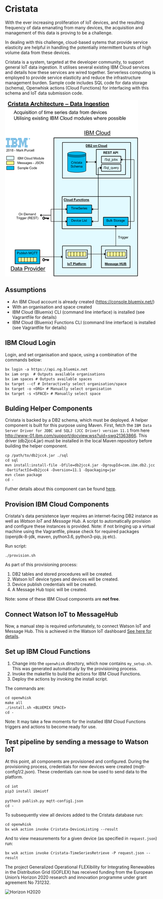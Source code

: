 # Cristata
With the ever increasing proliferation of IoT devices, and the resulting frequency of data emanating from many devices, the acquisition and management of this data is proving to be a challenge.

In dealing with this challenge, cloud-based sytems that provide service elasticity are helpful in handling the potentially intermittent bursts of high volume data from these devices.

Cristata is a system, targeted at the developer community, to support general IoT data ingestion. It utilises several existing IBM Cloud services and details how these services are wired together. Serverless computing is employed to provide service elasticity and reduce the infrastructure management burden. Sample code includes SQL code for data storage (schema), Openwhisk actions (Cloud Functions) for interfacing with this schema and IoT data submission code.


![Cristata Architecture](/images/Cristata-Architecture.gif)


## Assumptions
- An IBM Cloud account is already created (https://console.bluemix.net/)
- With an organisation and space created
- IBM Cloud (Bluemix) CLI (command line interface) is installed (see Vagrantfile for details)
- IBM Cloud (Bluemix) Functions CLI (command line interface) is installed (see Vagrantfile for details)


## IBM Cloud Login

Login, and set organisation and space, using a combination of the commands below:
```
bx login -a https://api.ng.bluemix.net
bx iam orgs  # Outputs available organisations
bx iam spaces # Outputs available spaces
bx target --cf # Interactively select organisation/space
bx target -o <ORG> # Manually select organisation
bx target -s <SPACE> # Manually select space
```


## Bulding Helper Components

Cristata is backed by a DB2 schema, which must be deployed. A helper component is built for this purpose using Maven. First, fetch the `IBM Data Server Driver for JDBC and SQLJ (JCC Driver) version 11.1` from here http://www-01.ibm.com/support/docview.wss?uid=swg21363866. This driver (db2jcc4.jar) must be installed in the local Maven repository before building the helper component.

```
cp /path/to/db2jcc4.jar ./sql
cd sql
mvn install:install-file -Dfile=db2jcc4.jar -DgroupId=com.ibm.db2.jcc -DartifactId=db2jcc4 -Dversion=11.1 -Dpackaging=jar
mvn clean package
cd -
```

Futher details about this component can be found [here](sql/README.md).


## Provision IBM Cloud Components

Cristata's data persistence layer requires an internet-facing DB2 instance as well as *Watson IoT* and *Message Hub*. A script to automatically provision and configure these instances is provided. Note: if not bringing up a virtual machine using the Vagrantfile, please check for required packages (openjdk-8-jdk, maven, python3.6, python3-pip, jq etc).

Run script:
```
./provision.sh
```

As part of this provisioning process:
1. DB2 tables and stored procedures will be created.
2. Watson IoT device types and devices will be created.
3. Device publish credentials will be created.
4. A Message Hub topic will be created.

Note: some of these IBM Cloud components are **not free**.


## Connect Watson IoT to MessageHub
Now, a manual step is required unfortunately, to connect Watson IoT and Message Hub. This is achieved in the Watson IoT dashboard [See here for details](wiotToMhub.md).


## Set up IBM Cloud Functions

1. Change into the `openwhisk` directory, which now contains `my_setup.sh`. This was generated automatically by the provisioning process.
2. Invoke the makefile to build the actions for IBM Cloud Functions.
3. Deploy the actions by invoking the install script.

The commands are:
```
cd openwhisk
make all
./install.sh <BLUEMIX SPACE>
cd -
```

Note: It may take a few moments for the installed IBM Cloud Functions triggers and actions to become ready for use.


## Test pipeline by sending a message to Watson IoT

At this point, all components are provisioned and configured. During the provisioning process, credentials for new devices were created (mqtt-config1/2.json). These credentials can now be used to send data to the platform.

```
cd iot
pip3 install ibmiotf

python3 publish.py mqtt-config1.json
cd -

```

To subsequently view all devices added to the Cristata database run:
```
cd openwhisk
bx wsk action invoke Cristata-DeviceListing --result
```

And to view measurements for a given device (as specified in `request.json`) run:
```
bx wsk action invoke Cristata-TimeSeriesRetrieve -P request.json --result
```


The project Generalized Operational FLEXibility for Integrating Renewables in the Distribution Grid (GOFLEX) has received funding from the European Union’s Horizon 2020 research and innovation programme under grant agreement No 731232.

![Horizon H2020](/images/EU.gif)
